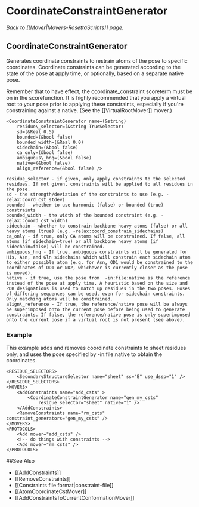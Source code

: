 # CoordinateConstraintGenerator
*Back to [[Mover|Movers-RosettaScripts]] page.*
## CoordinateConstraintGenerator

Generates coordinate constraints to restrain atoms of the pose to specific coordinates. Coordinate constraints can be generated according to the state of the pose at apply time, or optionally, based on a separate native pose.


Remember that to have effect, the coordinate_constraint scoreterm must be on in the scorefunction. It is highly recommended that you apply a virtual root to your pose prior to applying these constraints, especially if you're constraining against a native. (See the [[VirtualRootMover]] mover.)


```
<CoordinateConstraintGenerator name=(&string)
    residue\_selector=(&string TrueSelector)
    sd=(&Real 0.5)
    bounded=(&bool false)
    bounded_width=(&Real 0.0)
    sidechain=(&bool false)
    ca_only=(&bool false)
    ambiguous\_hnq=(&bool false)
    native=(&bool false)
    align_reference=(&bool false) />
```
    residue_selector - if given, only apply constraints to the selected residues. If not given, constraints will be applied to all residues in the pose.
    sd - the strength/deviation of the constraints to use (e.g. -relax:coord_cst_stdev)
    bounded - whether to use harmonic (false) or bounded (true) constraints
    bounded_width - the width of the bounded constraint (e.g. -relax::coord_cst_width)
    sidechain - whether to constrain backbone heavy atoms (false) or all heavy atoms (true) (e.g. -relax:coord_constrain_sidechains)
    ca_only - if true, only CA atoms will be constrained. If false, all atoms (if sidechain=true) or all backbone heavy atoms (if sidechain=false) will be constrained.
    ambiguous_hnq - If true, ambiguous constraints will be generated for His, Asn, and Gln sidechains which will constrain each sidechain atom to either possible atom (e.g. for Asn, OD1 would be constrained to the coordinates of OD1 or ND2, whichever is currently closer as the pose is moved).
    native - if true, use the pose from  -in:file:native as the reference instead of the pose at apply time. A heuristic based on the size and PDB designations is used to match up residues in the two poses. Poses of differing sequences can be used, even for sidechain constraints. Only matching atoms will be constrained.
    align\_reference - If true, the reference/native pose will be always be superimposed onto the current pose before being used to generate constraints. If false, the reference/native pose is only superimposed onto the current pose if a virtual root is not present (see above).

### Example

This example adds and removes coordinate constraints to sheet residues only, and uses the pose specified by -in:file:native to obtain the coordinates.

```
<RESIDUE_SELECTORS>
    <SecondaryStructureSelector name="sheet" ss="E" use_dssp="1" />
</RESIDUE_SELECTORS>
<MOVERS>
    <AddConstraints name="add_csts" >
        <CoordinateConstraintGenerator name="gen_my_csts"
            residue_selector="sheet" native="1" />
    </AddConstraints>
    <RemoveConstraints name="rm_csts" constraint_generators="gen_my_csts" />
</MOVERS>
<PROTOCOLS>
    <Add mover="add_csts" />
    <!-- do things with constraints -->
    <Add mover="rm_csts" />
</PROTOCOLS>
```


##See Also

* [[AddConstraints]]
* [[RemoveConstraints]]
* [[Constraints file format|constraint-file]]
* [[AtomCoordinateCstMover]]
* [[AddConstraintsToCurrentConformationMover]]


